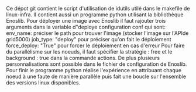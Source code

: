 Ce dépot git contient le script d'utilisation de idutils utilé dans le makefile de linux-infra.
Il contient aussi un programme python utilisant la bibliothèque Enoslib.
Pour déployer une image avec Enoslib il faut rajouter trois arguments dans la variable d"deploye configuration conf qui sont:
env_name: préciser le path pour trouver l'image (stocker l'image sur l'APIde grid5000)
job_type: "deploy" pour préciser qu'on fait le déploiement
force_deploy: "True" pour forcer le déploiement en cas d'erreur
Pour faire du parallélisme sur les noeuds, il faut spécifier la stratégie : free et le background : true dans la commande actions.
De plus plusieurs personnalisations sont possible dans le fichier de configuration de Enoslib.
Pour finir le programme python réalise l'expérience en attribuant chaque noeud à une faute de manière parallèle puis fait une boucle sur l'ensemble des versions linux disponibles. 
